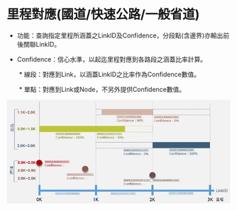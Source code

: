 # 里程對應(國道/快速公路/一般省道)

* 功能：查詢指定里程所涵蓋之LinkID及Confidence，分段點(含邊界)亦輸出前後關聯LinkID。

* Confidence：信心水準，以起迄里程對應到各路段之涵蓋比率計算。

&emsp;&emsp;* 線段：對應到Link，以涵蓋LinkID之比率作為Confidence數值。

&emsp;&emsp;* 單點：對應到Link或Node，不另外提供Confidence數值。


![](對應邏輯/001.jpg)


